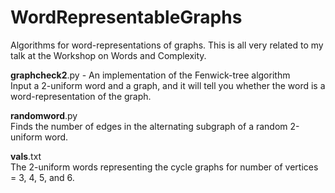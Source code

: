 # WordRepresentableGraphs
Algorithms for word-representations of graphs. This is all very related to my talk at the Workshop on Words and Complexity. 

**graphcheck2**.py - An implementation of the Fenwick-tree algorithm  
Input a 2-uniform word and a graph, and it will tell you whether the word is a word-representation of the graph.

**randomword**.py  
Finds the number of edges in the alternating subgraph of a random 2-uniform word.  

**vals**.txt  
The 2-uniform words representing the cycle graphs for number of vertices = 3, 4, 5, and 6.   
